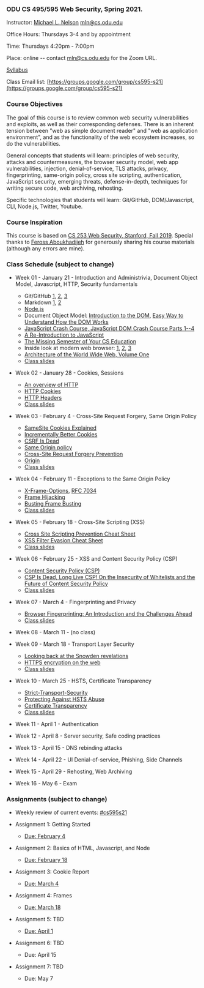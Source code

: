 ### ODU CS 495/595 Web Security, Spring 2021.
Instructor: [Michael L. Nelson](http://www.cs.odu.edu/~mln/) <mln@cs.odu.edu>

Office Hours: Thursdays 3-4 and by appointment

Time: Thursdays 4:20pm - 7:00pm

Place: online -- contact mln@cs.odu.edu for the Zoom URL.

[Syllabus](https://raw.githubusercontent.com/phonedude/cs595-s21/master/syllabus.txt)

Class Email list: [https://groups.google.com/group/cs595-s21](https://groups.google.com/group/cs595-s21)

### Course Objectives

The goal of this course is to review common web security vulnerabilities
and exploits, as well as their corresponding defenses.  There is
an inherent tension between "web as simple document reader" and
"web as application environment", and as the functionality of the
web ecosystem increases, so do the vulnerabilities.

General concepts that students will learn: principles of web security,
attacks and countermeasures, the browser security model, web app
vulnerabilities, injection, denial-of-service, TLS attacks, privacy,
fingerprinting, same-origin policy, cross site scripting, authentication,
JavaScript security, emerging threats, defense-in-depth, techniques
for writing secure code, web archiving, rehosting.

Specific technologies that students will learn: Git/GitHub,
DOM/Javascript, CLI, Node.js, Twitter, Youtube.

### Course Inspiration

This course is based on [CS 253 Web Security, Stanford, Fall
2019](https://web.stanford.edu/class/cs253/).  Special thanks to
[Feross Aboukhadijeh](https://feross.org/) for generously sharing
his course materials (although any errors are mine).

### Class Schedule (subject to change)

* Week 01 - January 21 - Introduction and Administrivia, Document Object Model, Javascript, HTTP, Security fundamentals
   * Git/GitHub [1](https://guides.github.com/introduction/git-handbook/), [2](https://www.youtube.com/watch?v=0fKg7e37bQE#t=4m20s), [3](https://www.cs.odu.edu/~tkennedy/cs411/s20/Public/gitIntro/index.html)
   * Markdown [1](https://guides.github.com/features/mastering-markdown/), [2](https://guides.github.com/pdfs/markdown-cheatsheet-online.pdf)
   * [Node.js](https://nodejs.org/)
   * Document Object Model: [Introduction to the DOM](https://developer.mozilla.org/en-US/docs/Web/API/Document_Object_Model/Introduction), [Easy Way to Understand How the DOM Works](https://www.youtube.com/watch?v=2Tld4yyN_tw)
   * [JavaScript Crash Course, JavaScript DOM Crash Course Parts 1--4](https://www.youtube.com/playlist?list=PLillGF-RfqbbnEGy3ROiLWk7JMCuSyQtX)
   * [A Re-Introduction to JavaScript](https://developer.mozilla.org/en-US/docs/Web/JavaScript/A_re-introduction_to_JavaScript)
   * [The Missing Semester of Your CS Education](https://missing.csail.mit.edu/)
   * Inside look at modern web browser: [1](https://developers.google.com/web/updates/2018/09/inside-browser-part1), [2](https://developers.google.com/web/updates/2018/09/inside-browser-part2), [3](https://developers.google.com/web/updates/2018/09/inside-browser-part3)
   * [Architecture of the World Wide Web, Volume One](https://www.w3.org/TR/webarch/)
   * [Class slides](https://docs.google.com/presentation/d/1EZomYYzDeLNzCOlTsFUWgVHUhuiCGgXPY8G3r-i_Yic/edit#slide=id.gae7496bce2_2_75)

* Week 02 - January 28 - Cookies, Sessions
   * [An overview of HTTP](https://developer.mozilla.org/en-US/docs/Web/HTTP/Overview)
   * [HTTP Cookies](https://developer.mozilla.org/en-US/docs/Web/HTTP/Cookies)
   * [HTTP Headers](https://developer.mozilla.org/en-US/docs/Web/HTTP/Headers)
   * [Class slides](https://docs.google.com/presentation/d/1SB1s-CifbG8KxKzgyDSRmxElC0BsjWbAZdpUqI4vrKY/edit)

* Week 03 - February 4 - Cross-Site Request Forgery, Same Origin Policy
   * [SameSite Cookies Explained](https://web.dev/samesite-cookies-explained/)
   * [Incrementally Better Cookies](https://tools.ietf.org/html/draft-west-cookie-incrementalism-01#section-4.1)
   * [CSRF Is Dead](https://scotthelme.co.uk/csrf-is-dead/)
   * [Same Origin policy](https://developer.mozilla.org/en-US/docs/Web/Security/Same-origin_policy)
   * [Cross-Site Request Forgery Prevention](https://cheatsheetseries.owasp.org/cheatsheets/Cross-Site_Request_Forgery_Prevention_Cheat_Sheet.html)
   * [Origin](https://developer.mozilla.org/en-US/docs/Web/HTTP/Headers/Origin)
   * [Class slides](https://docs.google.com/presentation/d/1aUZDYCNzQGRPT7DKpbQ6u-9hS7csb6uXWqmBtwE9t40/edit)

* Week 04 - February 11 - Exceptions to the Same Origin Policy
   * [X-Frame-Options](https://developer.mozilla.org/en-US/docs/Web/HTTP/Headers/X-Frame-Options), [RFC 7034](https://tools.ietf.org/html/rfc7034)
   * [Frame Hijacking](https://seclab.stanford.edu/websec/frames/)
   * [Busting Frame Busting](https://seclab.stanford.edu/websec/framebusting/)
   * [Class slides](https://docs.google.com/presentation/d/1NFyC1huil5uOic4ITtEUlogUqAfP8PQIpNGChtUJE7Y/edit)

* Week 05 - February 18 - Cross-Site Scripting (XSS)
   * [Cross Site Scripting Prevention Cheat Sheet](https://cheatsheetseries.owasp.org/cheatsheets/Cross_Site_Scripting_Prevention_Cheat_Sheet.html)
   * [XSS Filter Evasion Cheat Sheet](https://owasp.org/www-community/xss-filter-evasion-cheatsheet)
   * [Class slides](https://docs.google.com/presentation/d/12Z1WZZMLmlaJ4Uypq-Ck7POyq6EE2-VZAgvoWOmM6oI/edit)

* Week 06 - February 25 - XSS and Content Security Policy (CSP)
   * [Content Security Policy (CSP)](https://developer.mozilla.org/en-US/docs/Web/HTTP/CSP) 
   * [CSP Is Dead, Long Live CSP! On the Insecurity of Whitelists and the Future of Content Security Policy](https://research.google/pubs/pub45542/)
   * [Class slides](https://docs.google.com/presentation/d/1amxk2d59TCL0ya3ZffxS9qe3J8pn_TOStDL70kbyoas/edit)

* Week 07 - March 4 - Fingerprinting and Privacy
   * [Browser Fingerprinting: An Introduction and the Challenges Ahead](https://blog.torproject.org/browser-fingerprinting-introduction-and-challenges-ahead)
   * [Class slides](https://web.stanford.edu/class/cs253/lectures/Lecture%2008.pdf)


* Week 08 - March 11 - (no class)


* Week 09 - March 18 - Transport Layer Security
    * [Looking back at the Snowden revelations](https://blog.cryptographyengineering.com/2019/09/24/looking-back-at-the-snowden-revelations/)
    * [HTTPS encryption on the web](https://transparencyreport.google.com/https/overview)
    * [Class slides](https://docs.google.com/presentation/d/1piE1r4YJuQTiy5_WCHQN5KaAqY29eXSsAJGr8jx-LxQ/edit#slide=id.gc8971b5675_0_189)


* Week 10 - March 25 - HSTS, Certificate Transparency
    * [Strict-Transport-Security](https://developer.mozilla.org/en-US/docs/Web/HTTP/Headers/Strict-Transport-Security)
    * [Protecting Against HSTS Abuse](https://webkit.org/blog/8146/protecting-against-hsts-abuse/)
    * [Certificate Transparency](https://tools.ietf.org/html/rfc6962)
    * [Class slides](https://web.stanford.edu/class/cs253/lectures/Lecture%2012.pdf)


* Week 11 - April 1 - Authentication


* Week 12 - April 8 - Server security, Safe coding practices


* Week 13 - April 15 - DNS rebinding attacks


* Week 14 - April 22 - UI Denial-of-service, Phishing, Side Channels


* Week 15 - April 29 - Rehosting, Web Archiving


* Week 16 - May 6 - Exam 

### Assignments (subject to change)

* Weekly review of current events: [#cs595s21](https://twitter.com/search?q=%23cs595s21&src=typed_query&f=live)

* Assignment 1: Getting Started
   * [Due: February 4](/assignments/assignment-1.md)

* Assignment 2: Basics of HTML, Javascript, and Node
   * [Due: February 18](/assignments/assignment-2.md)

* Assignment 3: Cookie Report
   * [Due: March 4](/assignments/assignment-3.md)

* Assignment 4: Frames
   * [Due: March 18](/assignments/assignment-4.md)

* Assignment 5: TBD
   * [Due: April 1](/assignments/assignment-5.md)

* Assignment 6: TBD
   * Due: April 15

* Assignment 7: TBD
   * Due: May 7
